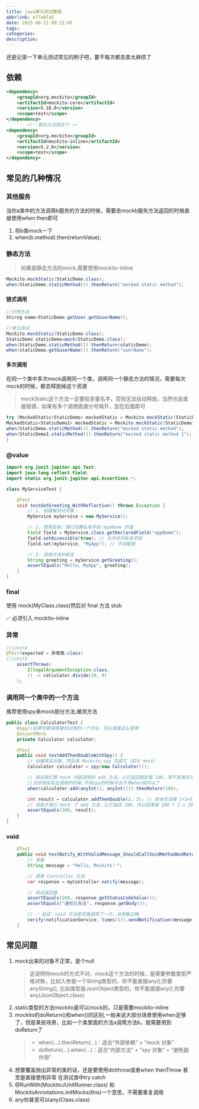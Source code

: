 ```yaml
---
title: java单元测试教程
abbrlink: e77a6fa5
date: 2025-08-11 09:21:45
tags:
categories:
description:
---
```

还是记录一下单元测试常见的例子吧，要不每次都去查太麻烦了
<!-- more -->

## 依赖
```xml
<dependency>
    <groupId>org.mockito</groupId>
    <artifactId>mockito-core</artifactId>
    <version>5.18.0</version>
    <scope>test</scope>
</dependency>
		<!--静态方法用这个-->
<dependency>
    <groupId>org.mockito</groupId>
    <artifactId>mockito-inline</artifactId>
    <version>5.2.0</version>
    <scope>test</scope>
</dependency>
```
## 常见的几种情况
### 其他服务
当你a类中的方法调用b服务的方法的时候，需要去mockb服务方法返回的时候直接使用when then即可
1. 将b类mock一下
2. when(b.method).then(returnValue);
### 静态方法
> 如果是静态方法的mock,需要使用mockito-inline
```java
Mockito.mockStatic(StaticDemo.class);
when(StaticDemo.staticMethod()).thenReturn("mocked static method");
```
#### 链式调用
```java
//示例方法
Stirng name=StaticDemo.getUser.getUuserName();

//单元测试
Mockito.mockStatic(StaticDemo.class);
StaticDemo staticDemo=mock(StaticDemo.class);
when(StaticDemo.staticMethod()).thenReturn(staticDemo);
when(staticDemo.getUuserName()).thenReturn("userName");
```
#### 多次调用
在同一个类中多次mock调用同一个类，调用同一个静态方法的情况，需要每次mock的时候，都去释放掉这个资源
> mockStatic这个方法一定要给变量名字，否则无法自动释放，当然也会直接报错，如果有多个调用直接分号隔开，加在后面即可
```java
try (MockedStatic<StaticDemo> mockedStatic = Mockito.mockStatic(StaticDemo.class);
MockedStatic<StaticDemo1> mockedStatic = Mockito.mockStatic(StaticDemo1.class)) {
when(StaticDemo.staticMethod()).thenReturn("mocked static method");
when(StaticDemo1.staticMethod()).thenReturn("mocked static method 1");
}
```
### @value
```java
import org.junit.jupiter.api.Test;
import java.lang.reflect.Field;
import static org.junit.jupiter.api.Assertions.*;

class MyServiceTest {

    @Test
    void testGetGreeting_WithReflection() throws Exception {
        // 1. 创建被测试对象
        MyService myService = new MyService();

        // 2. 使用反射，强行设置私有字段 appName 的值
        Field field = MyService.class.getDeclaredField("appName");
        field.setAccessible(true); // 允许访问私有字段
        field.set(myService, "MyApp"); // 手动赋值

        // 3. 调用方法并断言
        String greeting = myService.getGreeting();
        assertEquals("Hello, MyApp", greeting);
    }
}
```
### final
	
使用 mock(MyClass.class)然后对 final 方法 stub

✅ 必须引入 mockito-inline
### 异常
```java
//junit4
@Test(expected = 异常类.class)
//junit5
    assertThrows(
        IllegalArgumentException.class,
        () -> calculator.divide(10, 0)
    );
```
### 调用同一个类中的一个方法
推荐使用spy来mock部分方法,被测方法
```java
public class CalculatorTest {
    @spy//如果你要调用被测试类的一个方法，可以直接这么使用
    @injectMock
    private Calculator calculator;

    @Test
    public void testAddThenDoubleWithSpy() {
        // 创建真实对象，然后用 Mockito.spy 包装它（部分 mock）
        Calculator calculator = spy(new Calculator());

        // 假设我们想 mock 内部调用的 add 方法，让它返回固定值 100，而不是真实计算
        //当你想实际去调用的时候,不用spy的时候并且不用when就可以了
        when(calculator.add(anyInt(), anyInt())).thenReturn(100);

        int result = calculator.addThenDouble(2, 3); // 原本应该算 2+3=5，然后 5 * 2=10
        // 但由于我们 mock 了 add 方法，让它返回 100，所以结果是 100 * 2 = 200
        assertEquals(200, result);
    }
}
```
### void
```java
    @Test
    public void testNotify_WithValidMessage_ShouldCallVoidMethodAndReturnOk() {
        // 准备
        String message = "Hello, Mockito！";

        // 调用 Controller 方法
        var response = myController.notify(message);

        // 验证返回值
        assertEquals(200, response.getStatusCodeValue());
        assertEquals("通知已发送", response.getBody());

        // ✅ 验证：void 方法是否被调用了一次，且参数正确
        verify(notificationService, times(1)).sendNotification(message);
    }
```
## 常见问题
1. mock出来的对象不正常，是个null
	> 这说明你mock的方式不对，mock这个方法的时候，是需要参数类型严格对账，比如入参是一个String类型的，你不能直接any(),你要anyString(),
	> 比如类型是JsonObject类型的，你不能直接any(),你要any(JsonObject.class)
2. static类型的方法mockito是可以mock的，只是需要mockito-inline
3. mockito的doReturn()和when()的区别,一般来说大部分场景使用when足够了，但是某些场景，比如一个类里面的方法a调用方法b，就需要用到doReturn了
	> - when(...).thenReturn(...)：适合“外部依赖” + “mock 对象”
	> - doReturn(...).when(...)：适合“内部方法” + “spy 对象” + “避免副作用”
4. 想要覆盖抛出异常的类的话，还是要使用dotthrow或者when thenThrow 甚至是直接使用异常 在测试类中try catch
5. @RunWith(MockitoJUnitRunner.class) 和MockitoAnnotations.initMocks(this)一个意思，不需要重复调用
6. any你甚至可以any(Class.class)